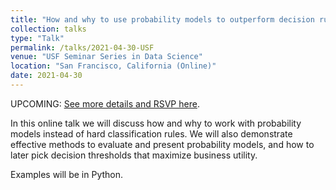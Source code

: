 ```yaml
---
title: "How and why to use probability models to outperform decision rules"
collection: talks
type: "Talk"
permalink: /talks/2021-04-30-USF
venue: "USF Seminar Series in Data Science"
location: "San Francisco, California (Online)"
date: 2021-04-30
---
```


UPCOMING:  [See more details and RSVP here](https://www.meetup.com/USF-Seminar-Series-in-Data-Science/events/276764072/).

In this online talk we will discuss how and why to work with probability models instead of hard classification rules. We will also demonstrate effective methods to evaluate and present probability models, and how to later pick decision thresholds that maximize business utility.

Examples will be in Python.



